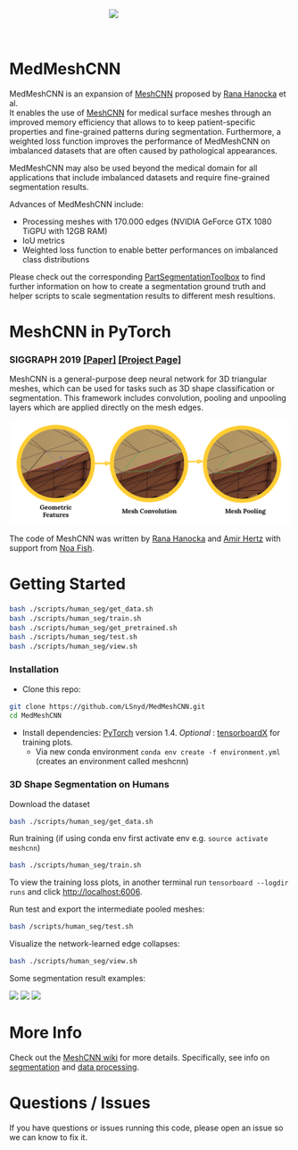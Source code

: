 <img src='docs/imgs/alien.gif' align="right" width=325>
<br><br><br>


# MedMeshCNN

MedMeshCNN is an expansion of [MeshCNN](https://ranahanocka.github.io/MeshCNN/) proposed by  [Rana Hanocka](https://www.cs.tau.ac.il/~hanocka/) et al. <br/>
It enables the use of [MeshCNN](https://ranahanocka.github.io/MeshCNN/) for medical surface meshes through an improved memory efficiency that allows to 
to keep patient-specific properties and fine-grained patterns during segmentation. Furthermore, a weighted loss function improves the performance of MedMeshCNN on imbalanced datasets that are often caused by pathological appearances. 

MedMeshCNN may also be used beyond the medical domain for all applications that include imbalanced datasets and require fine-grained segmentation results.

Advances of MedMeshCNN include: 
* Processing meshes with 170.000 edges (NVIDIA GeForce GTX 1080 TiGPU with 12GB RAM)
* IoU metrics
* Weighted loss function to enable better performances on imbalanced class distributions

Please check out the corresponding [PartSegmentationToolbox](https://github.com/LSnyd/PartSegmentationToolbox) to find further information on how to create a  segmentation ground truth and helper scripts to scale segmentation results to different mesh resultions. 


# MeshCNN in PyTorch


### SIGGRAPH 2019 [[Paper]](https://bit.ly/meshcnn) [[Project Page]](https://ranahanocka.github.io/MeshCNN/)<br>

MeshCNN is a general-purpose deep neural network for 3D triangular meshes, which can be used for tasks such as 3D shape classification or segmentation. This framework includes convolution, pooling and unpooling layers which are applied directly on the mesh edges.

<img src="docs/imgs/meshcnn_overview.png" align="center" width="750px"> <br>

The code of MeshCNN was written by [Rana Hanocka](https://www.cs.tau.ac.il/~hanocka/) and [Amir Hertz](http://pxcm.org/) with support from [Noa Fish](http://www.cs.tau.ac.il/~noafish/).

# Getting Started

```bash
bash ./scripts/human_seg/get_data.sh
bash ./scripts/human_seg/train.sh
bash ./scripts/human_seg/get_pretrained.sh
bash ./scripts/human_seg/test.sh
bash ./scripts/human_seg/view.sh
```

### Installation
- Clone this repo:
```bash
git clone https://github.com/LSnyd/MedMeshCNN.git
cd MedMeshCNN
```
- Install dependencies: [PyTorch](https://pytorch.org/) version 1.4. <i> Optional </i>: [tensorboardX](https://github.com/lanpa/tensorboardX) for training plots.
  - Via new conda environment `conda env create -f environment.yml` (creates an environment called meshcnn)
  
### 3D Shape Segmentation on Humans
Download the dataset
```bash
bash ./scripts/human_seg/get_data.sh
```

Run training (if using conda env first activate env e.g. ```source activate meshcnn```)
```bash
bash ./scripts/human_seg/train.sh
```

To view the training loss plots, in another terminal run ```tensorboard --logdir runs``` and click [http://localhost:6006](http://localhost:6006).

Run test and export the intermediate pooled meshes:
```bash
bash /scripts/human_seg/test.sh
```

Visualize the network-learned edge collapses:
```bash
bash ./scripts/human_seg/view.sh
```

Some segmentation result examples:

<img src="/docs/imgs/shrec__10_0.png" height="150px"/> <img src="/docs/imgs/shrec__14_0.png" height="150px"/> <img src="/docs/imgs/shrec__2_0.png" height="150px"/> 

# More Info
Check out the [MeshCNN wiki](https://github.com/ranahanocka/MeshCNN/wiki) for more details. Specifically, see info on [segmentation](https://github.com/ranahanocka/MeshCNN/wiki/Segmentation) and [data processing](https://github.com/ranahanocka/MeshCNN/wiki/Data-Processing).

# Questions / Issues
If you have questions or issues running this code, please open an issue so we can know to fix it.